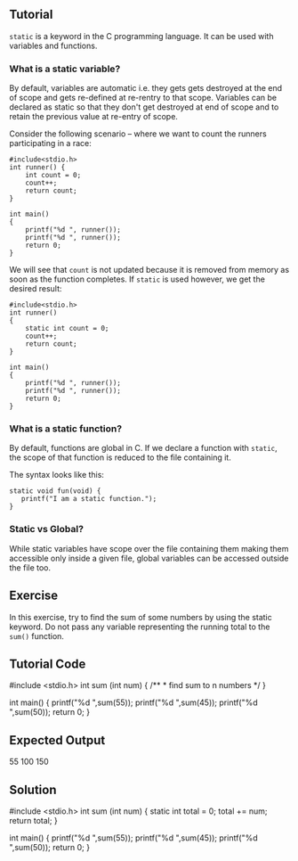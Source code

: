 Tutorial
--------
`static` is a keyword in the C programming language. It can be used with variables and functions.

### What is a static variable?
By default, variables are automatic i.e. they gets gets destroyed at the end of scope and gets re-defined at re-rentry to that scope. Variables can be declared as static so that they don't get destroyed at end of scope and to retain the previous value at re-entry of scope.

Consider the following scenario – where we want to count the runners participating in a race:

    #include<stdio.h>
    int runner() {
        int count = 0;
        count++;
        return count;
    }

    int main()
    {
        printf("%d ", runner());
        printf("%d ", runner());
        return 0;
    }

We will see that `count` is not updated because it is removed from memory as soon as the function completes.  If `static` is used however, we get the desired result:

    #include<stdio.h>
    int runner()
    {
        static int count = 0;
        count++;
        return count;
    }

    int main()
    {
        printf("%d ", runner());
        printf("%d ", runner());
        return 0;
    }

### What is a static function?
By default, functions are global in C.  If we declare a function with `static`, the scope of that function is reduced to the file containing it.

The syntax looks like this:

    static void fun(void) {
       printf("I am a static function.");
    }

### Static vs Global?
While static variables have scope over the file containing them making them accessible only inside a given file, global variables can be accessed outside the file too.

Exercise
--------
In this exercise, try to find the sum of some numbers by using the static keyword.  Do not pass any variable representing the running total to the `sum()` function.

Tutorial Code
-------------

   #include <stdio.h>
   int sum (int num) {
       /**
       * find sum to n numbers
       */
   }

   int main() {
       printf("%d ",sum(55));
       printf("%d ",sum(45));
       printf("%d ",sum(50));
       return 0;
   }

Expected Output
---------------

   55 100 150

Solution
--------

   #include <stdio.h>
   int sum (int num) {
       static int total = 0;
       total += num;
       return total;
   }

   int main() {
       printf("%d ",sum(55));
       printf("%d ",sum(45));
       printf("%d ",sum(50));
       return 0;
   }

